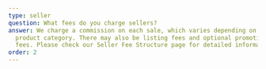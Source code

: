 ```yaml
---
type: seller
question: What fees do you charge sellers?
answer: We charge a commission on each sale, which varies depending on the
  product category. There may also be listing fees and optional promotional
  fees. Please check our Seller Fee Structure page for detailed information.
order: 2
---
```

